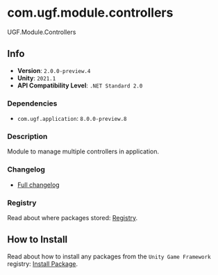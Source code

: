 # com.ugf.module.controllers

UGF.Module.Controllers

## Info

- **Version**: `2.0.0-preview.4`
- **Unity**: `2021.1`
- **API Compatibility Level**: `.NET Standard 2.0`

### Dependencies

- `com.ugf.application`: `8.0.0-preview.8`


### Description

Module to manage multiple controllers in application.

### Changelog

- [Full changelog](changelog.md)

### Registry

Read about where packages stored: [Registry](https://github.com/unity-game-framework/organization/blob/main/docs/registry.md).

## How to Install

Read about how to install any packages from the `Unity Game Framework` registry: [Install Package](https://github.com/unity-game-framework/organization/blob/main/docs/install-packages.md).
